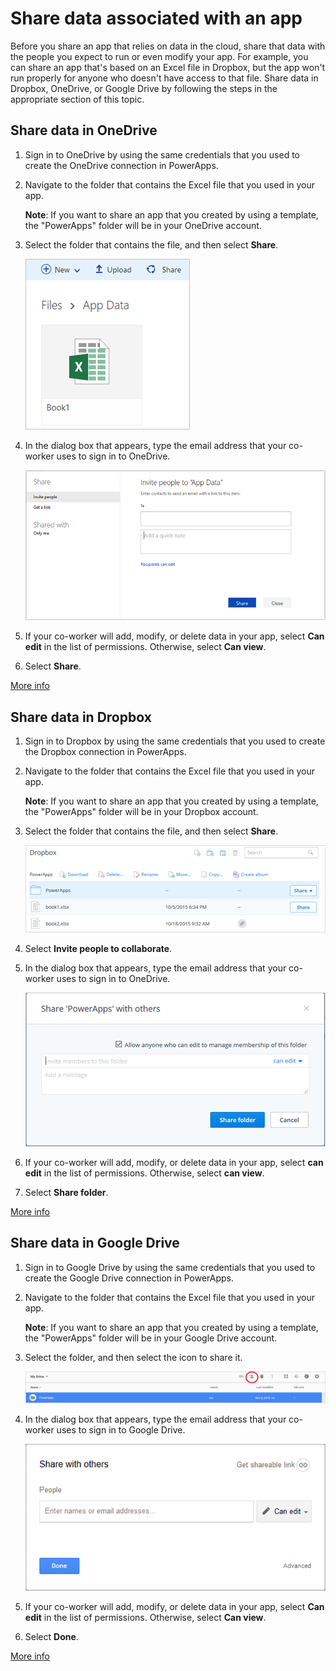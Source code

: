 <properties
    pageTitle="Share files used by an app | Microsoft PowerApps"
    description="Before you share an app that relies on data in the cloud, share that data with the people you expect to run or even modify your app."
    services=""
    suite="powerapps"
    documentationCenter="na"
    authors="jamesol-msft"
    manager="dwrede"
    editor=""
    tags=""
 />
<tags
    ms.service="powerapps"
    ms.devlang="na"
    ms.topic="article"
    ms.tgt_pltfrm="na"
    ms.workload="na"
    ms.date="04/07/2016"
    ms.author="jamesol"/>

# Share data associated with an app #
Before you share an app that relies on data in the cloud, share that data with the people you expect to run or even modify your app. For example, you can share an app that's based on an Excel file in Dropbox, but the app won't run properly for anyone who doesn't have access to that file. Share data in Dropbox, OneDrive, or Google Drive by following the steps in the appropriate section of this topic.

## Share data in OneDrive ##

1. Sign in to OneDrive by using the same credentials that you used to create the OneDrive connection in PowerApps.

1. Navigate to the folder that contains the Excel file that you used in your app.

	**Note**: If you want to share an app that you created by using a template, the "PowerApps" folder will be in your OneDrive account.

1. Select the folder that contains the file, and then select **Share**.

	![Share command](./media/share-app-data/OneDrive-folder.png)

1. In the dialog box that appears, type the email address that your co-worker uses to sign in to OneDrive.

	![Specify a user](./media/share-app-data/OneDrive-folder-share.png)

1. If your co-worker will add, modify, or delete data in your app, select **Can edit** in the list of permissions. Otherwise, select **Can view**.

1. Select **Share**.

[More info](https://support.office.com/en-us/article/Share-files-and-folders-and-change-permissions-9fcc2f7d-de0c-4cec-93b0-a82024800c07)

## Share data in Dropbox ##

1. Sign in to Dropbox by using the same credentials that you used to create the Dropbox connection in PowerApps.

1. Navigate to the folder that contains the Excel file that you used in your app.

	**Note**: If you want to share an app that you created by using a template, the "PowerApps" folder will be in your Dropbox account.

1. Select the folder that contains the file, and then select **Share**.

	![Share command](./media/share-app-data/Dropbox-folder.png)

1. Select **Invite people to collaborate**.

1. In the dialog box that appears, type the email address that your co-worker uses to sign in to OneDrive.

	![Specify a user](./media/share-app-data/Dropbox-folder-share.png)

1. If your co-worker will add, modify, or delete data in your app, select **can edit** in the list of permissions. Otherwise, select **can view**.

1. Select **Share folder**.

[More info](https://www.dropbox.com/en/help/19)

## Share data in Google Drive ##

1. Sign in to Google Drive by using the same credentials that you used to create the Google Drive connection in PowerApps.

1. Navigate to the folder that contains the Excel file that you used in your app.

	**Note**: If you want to share an app that you created by using a template, the "PowerApps" folder will be in your Google Drive account.

1. Select the folder, and then select the icon to share it.

	![Share command](./media/share-app-data/GoogleDrive-folder.png)

1. In the dialog box that appears, type the email address that your co-worker uses to sign in to Google Drive.

	![Specify a user](./media/share-app-data/GoogleDrive-folder-share.png)

1. If your co-worker will add, modify, or delete data in your app, select **Can edit** in the list of permissions. Otherwise, select **Can view**.

1. Select **Done**.

[More info](https://support.google.com/drive/answer/2494822?hl=en)
